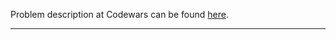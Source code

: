 Problem description at Codewars can be found
[here](https://www.codewars.com/kata/525c1a07bb6dda6944000031/train/python).

-------------


